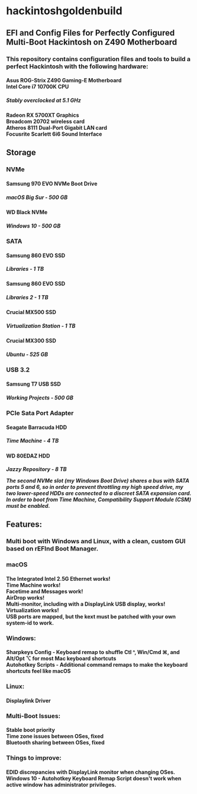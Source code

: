 # hackintoshgoldenbuild
<h2>EFI and Config Files for Perfectly Configured Multi-Boot Hackintosh on Z490 Motherboard

<h3>This repository contains configuration files and tools to build a perfect Hackintosh with the following hardware:<br>

<h4>Asus ROG-Strix Z490 Gaming-E Motherboard<br>
Intel Core i7 10700K CPU
<h5> Stably overclocked at 5.1 GHz<br>
<h4>Radeon RX 5700XT Graphics<br>
Broadcom 20702 wireless card<br>
Atheros 8111 Dual-Port Gigabit LAN card<br>
Focusrite Scarlett 6i6 Sound Interface<br>

<h2>Storage

<h3>NVMe<br>
<h4>  Samsung 970 EVO NVMe Boot Drive<br>
<h5>    macOS Big Sur - 500 GB<br>
<h4>  WD Black NVMe<br>
<h5>    Windows 10 - 500 GB<br>

<h3>SATA<br>
<h4>  Samsung 860 EVO SSD<br>
<h5>    Libraries - 1 TB<br>
<h4>  Samsung 860 EVO SSD<br>
<h5>    Libraries 2 - 1 TB<br>
<h4>  Crucial MX500 SSD<br>
<h5>    Virtualization Station - 1 TB<br>
<h4>  Crucial MX300 SSD<br>
<h5>    Ubuntu - 525 GB<br>

<h3>USB 3.2<br>
<h4>  Samsung T7 USB SSD<br>
<h5>    Working Projects - 500 GB<br>

<h3>PCIe Sata Port Adapter<br>
<h4>  Seagate Barracuda HDD <br>
<h5>    Time Machine - 4 TB<br>
<h4>  WD 80EDAZ HDD<br>
<h5>    Jazzy Repository - 8 TB<br>
    
The second NVMe slot (my Windows Boot Drive) shares a bus with SATA ports 5 and 6, so in order to prevent throttling my high speed drive, my two lower-speed HDDs are connected to a discreet SATA expansion card.  In order to boot from Time Machine, Compatibility Support Module (CSM) must be enabled.<br>

<h2>Features:
<h3>Multi boot with Windows and Linux, with a clean, custom GUI based on rEFInd Boot Manager.<br>

<h3>macOS
<h4>The Integrated Intel 2.5G Ethernet works!<br>
Time Machine works!<br>
Facetime and Messages work!<br>
AirDrop works!<br>
Multi-monitor, including with a DisplayLink USB display, works!<br>
Virtualization works!<br>
USB ports are mapped, but the kext must be patched with your own system-id to work.<br>

<h3>Windows:<br>
<h4>Sharpkeys Config - Keyboard remap to shuffle Ctl ^, Win/Cmd ⌘, and Alt/Opt ⌥ for most Mac keyboard shortcuts<br>
Autohotkey Scripts - Additional command remaps to make the keyboard shortcuts feel like macOS<br>

<h3>Linux:<br>
<h4>Displaylink Driver<br>

<h3>Multi-Boot Issues:
<h4>Stable boot priority<br>
Time zone issues between OSes, fixed<br>
Bluetooth sharing between OSes, fixed<br>

<h3>Things to improve:<br>
<h4>EDID discrepancies with DisplayLink monitor when changing OSes.<br>
Windows 10 - Autohotkey Keyboard Remap Script doesn't work when active window has administrator privileges.<br>
